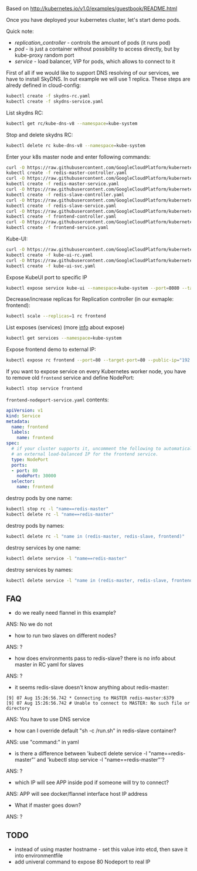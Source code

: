 Based on http://kubernetes.io/v1.0/examples/guestbook/README.html

Once you have deployed your kubernetes cluster, let's start demo pods.

Quick note:

* *replication_controller* - controls the amount of pods (it runs pod)
* *pod* - is just a container without possibility to access directly, but by kube-proxy random port
* *service* - load balancer, VIP for pods, which allows to connect to it

First of all if we would like to support DNS resolving of our services, we have to install SkyDNS. In out example we will use 1 replica. These steps are alredy defined in cloud-config:

```sh
kubectl create -f skydns-rc.yaml
kubectl create -f skydns-service.yaml
```

List skydns RC:

```sh
kubectl get rc/kube-dns-v8 --namespace=kube-system
```

Stop and delete skydns RC:

```sh
kubectl delete rc kube-dns-v8 --namespace=kube-system
```

Enter your k8s master node and enter following commands:

```sh
curl -O https://raw.githubusercontent.com/GoogleCloudPlatform/kubernetes/v1.0.1/examples/guestbook/redis-master-controller.yaml
kubectl create -f redis-master-controller.yaml
curl -O https://raw.githubusercontent.com/GoogleCloudPlatform/kubernetes/v1.0.1/examples/guestbook/redis-master-service.yaml
kubectl create -f redis-master-service.yaml
curl -O https://raw.githubusercontent.com/GoogleCloudPlatform/kubernetes/v1.0.1/examples/guestbook/redis-slave-controller.yaml
kubectl create -f redis-slave-controller.yaml
curl -O https://raw.githubusercontent.com/GoogleCloudPlatform/kubernetes/v1.0.1/examples/guestbook/redis-slave-service.yaml
kubectl create -f redis-slave-service.yaml
curl -O https://raw.githubusercontent.com/GoogleCloudPlatform/kubernetes/v1.0.1/examples/guestbook/frontend-controller.yaml
kubectl create -f frontend-controller.yaml
curl -O https://raw.githubusercontent.com/GoogleCloudPlatform/kubernetes/v1.0.1/examples/guestbook/frontend-service.yaml
kubectl create -f frontend-service.yaml
```

Kube-UI:

```sh
curl -O https://raw.githubusercontent.com/GoogleCloudPlatform/kubernetes/v1.0.1/cluster/addons/kube-ui/kube-ui-rc.yaml
kubectl create -f kube-ui-rc.yaml
curl -O https://raw.githubusercontent.com/GoogleCloudPlatform/kubernetes/v1.0.1/cluster/addons/kube-ui/kube-ui-svc.yaml
kubectl create -f kube-ui-svc.yaml
```

Expose KubeUI port to specific IP

```sh
kubectl expose service kube-ui --namespace=kube-system --port=8080 --target-port=8080 --public-ip="192.168.122.216" --name=kube-ui-web
```

Decrease/increase replicas for Replication controller (in our exmaple: frontend):

```sh
kubectl scale --replicas=1 rc frontend
```

List exposes (services) (more [info](https://cloud.google.com/container-engine/docs/kubectl/expose) about expose)

```sh
kubectl get services --namespace=kube-system
```

Expose frontend demo to external IP:

```sh
kubectl expose rc frontend --port=80 --target-port=80 --public-ip="192.168.122.178" --name=guestbook-frontend
```

If you want to expose service on every Kubernetes worker node, you have to remove old `frontend` service and define NodePort:

```sh
kubectl stop service frontend

```

`frontend-nodeport-service.yaml` contents:

```yaml
apiVersion: v1
kind: Service
metadata:
  name: frontend
  labels:
    name: frontend
spec:
  # if your cluster supports it, uncomment the following to automatically create
  # an external load-balanced IP for the frontend service.
  type: NodePort
  ports:
  - port: 80
    nodePort: 30000
  selector:
    name: frontend
```

destroy pods by one name:

```sh
kubectl stop rc -l "name==redis-master"
kubectl delete rc -l "name==redis-master"
```

destroy pods by names:

```sh
kubectl delete rc -l "name in (redis-master, redis-slave, frontend)"
```

destroy services by one name:

```sh
kubectl delete service -l "name==redis-master"
```

destroy services by names:

```sh
kubectl delete service -l "name in (redis-master, redis-slave, frontend)"
```

## FAQ

* do we really need flannel in this example?

ANS: No we do not

* how to run two slaves on different nodes?

ANS: ?

* how does environments pass to redis-slave? there is no info about master in RC yaml for slaves

ANS: ?

* it seems redis-slave doesn't know anything about redis-master:

```
[9] 07 Aug 15:26:56.742 * Connecting to MASTER redis-master:6379
[9] 07 Aug 15:26:56.742 # Unable to connect to MASTER: No such file or directory
```

ANS: You have to use DNS service

* how can I override default "sh -c /run.sh" in redis-slave container?

ANS: use "command:" in yaml

* is there a difference between 'kubectl delete service -l "name==redis-master"' and 'kubectl stop service -l "name==redis-master"'?

ANS: ?

* which IP will see APP inside pod if someone will try to connect?

ANS: APP will see docker/flannel interface host IP address

* What if master goes down?

ANS: ?

## TODO

* instead of using master hostname - set this value into etcd, then save it into environmentfile
* add univeral command to expose 80 Nodeport to real IP
